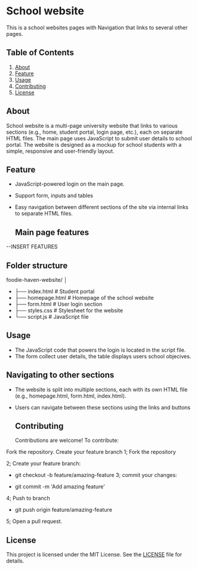 # School website

This is a school websites pages with Navigation that links to several other pages.

## Table of Contents

1. [About](#about)
2. [Feature](#feature)
3. [Usage](#usage)
4. [Contributing](#contributing)
5. [License](#license)

## About

School website is a multi-page university website that links to various sections (e.g., home, student portal, login page, etc.), each on separate HTML files. The main page uses JavaScript to submit  user details to school portal.
The website is designed as a mockup for school students with a simple, responsive and user-friendly layout.

## Feature

- JavaScript-powered login on the main page.
- Support form, inputs and tables
- Easy navigation between different sections of the site via internal links to separate HTML files.

  ## Main page features

--INSERT FEATURES

## Folder structure

  foodie-haven-website/
│

- ├── index.html          # Student portal
- ├── homepage.html        # Homepage of the school website
- ├── form.html           # User login section
- ├── styles.css          # Stylesheet for the website
- └── script.js           # JavaScript file

## Usage

- The JavaScript code that powers the login  is located in the script file.
- The form collect user details, the table displays users school objecives.

## Navigating to other sections

- The website is split into multiple sections, each with its own HTML file (e.g., homepage.html, form.html, index.html).
- Users can navigate between these sections using the links and buttons
  
  ## Contributing

  Contributions are welcome! To contribute:

Fork the repository.
Create your feature branch
1; Fork the repository

2; Create your feature branch:

- git checkout -b feature/amazing-feature
3; commit your changes:

- git commit -m 'Add amazing feature'

4; Push to branch

- git push origin feature/amazing-feature

5; Open a pull request.

## License

  This project is licensed under the MIT License. See the [LICENSE](https://github.com/marveeygoodlife/FOODBLOG/blob/main/LICENSE) file for details.
